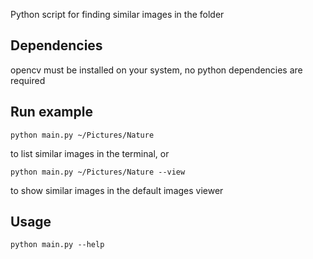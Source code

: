 Python script for finding similar images in the folder

## Dependencies

opencv must be installed on your system, no python dependencies are required

## Run example

```shell script
python main.py ~/Pictures/Nature
```
to list similar images in the terminal, or
```shell script
python main.py ~/Pictures/Nature --view
```
to show similar images in the default images viewer

## Usage

```shell script
python main.py --help
```
